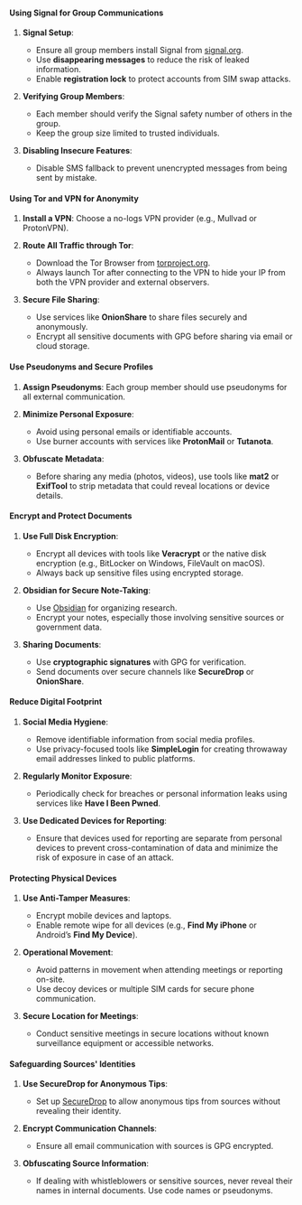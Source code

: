 #### Using Signal for Group Communications
1. **Signal Setup**:
   - Ensure all group members install Signal from [signal.org](https://signal.org/).
   - Use **disappearing messages** to reduce the risk of leaked information.
   - Enable **registration lock** to protect accounts from SIM swap attacks.

2. **Verifying Group Members**:
   - Each member should verify the Signal safety number of others in the group.
   - Keep the group size limited to trusted individuals.

3. **Disabling Insecure Features**:
   - Disable SMS fallback to prevent unencrypted messages from being sent by mistake.
     
#### Using Tor and VPN for Anonymity
1. **Install a VPN**: Choose a no-logs VPN provider (e.g., Mullvad or ProtonVPN).
2. **Route All Traffic through Tor**:
   - Download the Tor Browser from [torproject.org](https://www.torproject.org/).
   - Always launch Tor after connecting to the VPN to hide your IP from both the VPN provider and external observers.

3. **Secure File Sharing**:
   - Use services like **OnionShare** to share files securely and anonymously.
   - Encrypt all sensitive documents with GPG before sharing via email or cloud storage.
     
#### Use Pseudonyms and Secure Profiles
1. **Assign Pseudonyms**: Each group member should use pseudonyms for all external communication.
2. **Minimize Personal Exposure**:
   - Avoid using personal emails or identifiable accounts.
   - Use burner accounts with services like **ProtonMail** or **Tutanota**.

3. **Obfuscate Metadata**:
   - Before sharing any media (photos, videos), use tools like **mat2** or **ExifTool** to strip metadata that could reveal locations or device details.

#### Encrypt and Protect Documents
1. **Use Full Disk Encryption**:
   - Encrypt all devices with tools like **Veracrypt** or the native disk encryption (e.g., BitLocker on Windows, FileVault on macOS).
   - Always back up sensitive files using encrypted storage.

2. **Obsidian for Secure Note-Taking**:
   - Use [Obsidian](https://obsidian.md/) for organizing research.
   - Encrypt your notes, especially those involving sensitive sources or government data.

3. **Sharing Documents**:
   - Use **cryptographic signatures** with GPG for verification.
   - Send documents over secure channels like **SecureDrop** or **OnionShare**.
     
#### Reduce Digital Footprint
1. **Social Media Hygiene**:
   - Remove identifiable information from social media profiles.
   - Use privacy-focused tools like **SimpleLogin** for creating throwaway email addresses linked to public platforms.
   
2. **Regularly Monitor Exposure**:
   - Periodically check for breaches or personal information leaks using services like **Have I Been Pwned**.

3. **Use Dedicated Devices for Reporting**:
   - Ensure that devices used for reporting are separate from personal devices to prevent cross-contamination of data and minimize the risk of exposure in case of an attack.
     
#### Protecting Physical Devices
1. **Use Anti-Tamper Measures**:
   - Encrypt mobile devices and laptops.
   - Enable remote wipe for all devices (e.g., **Find My iPhone** or Android’s **Find My Device**).

2. **Operational Movement**:
   - Avoid patterns in movement when attending meetings or reporting on-site.
   - Use decoy devices or multiple SIM cards for secure phone communication.

3. **Secure Location for Meetings**:
   - Conduct sensitive meetings in secure locations without known surveillance equipment or accessible networks.
     
#### Safeguarding Sources' Identities
1. **Use SecureDrop for Anonymous Tips**:
   - Set up [SecureDrop](https://securedrop.org/) to allow anonymous tips from sources without revealing their identity.

2. **Encrypt Communication Channels**:
   - Ensure all email communication with sources is GPG encrypted.

3. **Obfuscating Source Information**:
   - If dealing with whistleblowers or sensitive sources, never reveal their names in internal documents. Use code names or pseudonyms.

